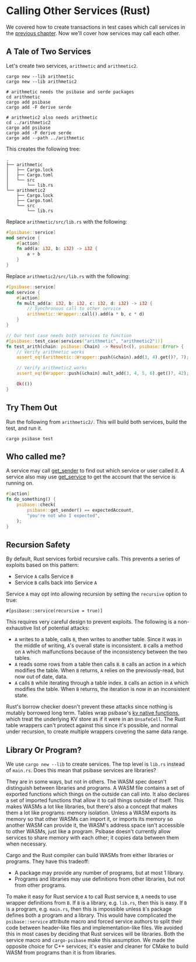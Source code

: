 # Calling Other Services (Rust)

We covered how to create transactions in test cases which call
services in the [previous chapter](testing.html). Now we'll cover
how services may call each other.

## A Tale of Two Services

Let's create two services, `arithmetic` and `arithmetic2`.

```
cargo new --lib arithmetic
cargo new --lib arithmetic2

# arithmetic needs the psibase and serde packages
cd arithmetic
cargo add psibase
cargo add -F derive serde

# arithmetic2 also needs arithmetic
cd ../arithmetic2
cargo add psibase
cargo add -F derive serde
cargo add --path ../arithmetic
```

This creates the following tree:

```
.
├── arithmetic
│   ├── Cargo.lock
│   ├── Cargo.toml
│   └── src
│       └── lib.rs
└── arithmetic2
    ├── Cargo.lock
    ├── Cargo.toml
    └── src
        └── lib.rs
```

Replace `arithmetic/src/lib.rs` with the following:

```rust
#[psibase::service]
mod service {
    #[action]
    fn add(a: i32, b: i32) -> i32 {
        a + b
    }
}
```

Replace `arithmetic2/src/lib.rs` with the following:

```rust
#[psibase::service]
mod service {
    #[action]
    fn mult_add(a: i32, b: i32, c: i32, d: i32) -> i32 {
        // Synchronous call to other service
        arithmetic::Wrapper::call().add(a * b, c * d)
    }
}

// Our test case needs both services to function
#[psibase::test_case(services("arithmetic", "arithmetic2"))]
fn test_arith(chain: psibase::Chain) -> Result<(), psibase::Error> {
    // Verify arithmetic works
    assert_eq!(arithmetic::Wrapper::push(&chain).add(3, 4).get()?, 7);

    // Verify arithmetic2 works
    assert_eq!(Wrapper::push(&chain).mult_add(3, 4, 5, 6).get()?, 42);

    Ok(())
}
```

## Try Them Out

Run the following from `arithmetic2/`. This will build both
services, build the test, and run it.

```
cargo psibase test
```

## Who called me?

A service may call [get_sender](https://docs.rs/psibase/latest/psibase/fn.get_sender.html)
to find out which service or user called it. A service also may use
[get_service](https://docs.rs/psibase/latest/psibase/fn.get_service.html)
to get the account that the service is running on.

```rust
#[action]
fn do_something() {
    psibase::check(
        psibase::get_sender() == expectedAccount,
        "you're not who I expected",
    );
}
```

## Recursion Safety

By default, Rust services forbid recursive calls. This prevents
a series of exploits based on this pattern:

- Service `A` calls Service `B`
- Service `B` calls back into Service `A`

Service `A` may opt into allowing recursion by setting the
`recursive` option to true:

```
#[psibase::service(recursive = true)]
```

This requires very careful design to prevent exploits. The
following is a non-exhaustive list of potential attacks:

- `A` writes to a table, calls `B`, then writes to another
  table. Since it was in the middle of writing, `A`'s overall
  state is inconsistent. `B` calls a method on `A` which
  malfunctions because of the inconsistency between the
  two tables.
- `A` reads some rows from a table then calls `B`. `B` calls an
  action in `A` which modifies the table. When `B` returns,
  `A` relies on the previously-read, but now out of date,
  data.
- `A` calls `B` while iterating through a table index. `B` calls
  an action in `A` which modifies the table. When `B` returns,
  the iteration is now in an inconsistent state.

Rust's borrow checker doesn't prevent these attacks since
nothing is mutably borrowed long term. Tables wrap psibase's
[kv native functions](https://docs.rs/psibase/latest/psibase/native_raw/index.html),
which treat the underlying KV store as if it were in an
`UnsafeCell`. The Rust table wrappers can't protect against
this since it's possible, and normal under recursion, to create
multiple wrappers covering the same data range.

## Library Or Program?

We use `cargo new --lib` to create services. The top level is
`lib.rs` instead of `main.rs`. Does this mean that psibase
services are libraries?

They are in some ways, but not in others. The WASM spec doesn't
distinguish between libraries and programs. A WASM file contains
a set of exported functions which things on the outside can call
into. It also declares a set of imported functions that allow it
to call things outside of itself. This makes WASMs a lot like
libraries, but there's also a concept that makes them a lot like
programs: memory isolation. Unless a WASM exports its memory so
that other WASMs can import it, or imports its memory so another
WASM can provide it, the WASM's address space isn't accessible
to other WASMs, just like a program. Psibase doesn't currently
allow services to share memory with each other; it copies data
between them when necessary.

Cargo and the Rust compiler can build WASMs from either libraries
or programs. They have this tradeoff:

- A package may provide any number of programs, but at most 1 library.
- Programs and libraries may use definitions from other libraries, but not from other programs.

To make it easy for Rust service `A` to call Rust service `B`,
`A` needs to use wrapper definitions from `B`. If `B` is a
library, e.g. `lib.rs`, then this is easy. If `B` is a program,
e.g. `main.rs`, then this is impossible unless `B`'s package
defines both a program and a library. This would have
complicated the `psibase::service` attribute macro and forced
service authors to split their code between header-like files
and implementation-like files. We avoided this in most cases
by deciding that Rust services will be libraries. Both the
service macro and `cargo-psibase` make this assumption. We
made the opposite choice for C++ services; it's easier and
cleaner for CMake to build WASM from programs than it is from
libraries.
